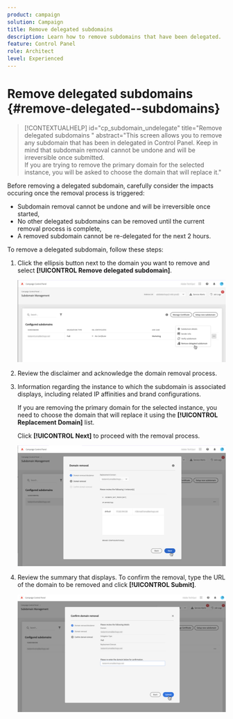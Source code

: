 ```yaml
---
product: campaign
solution: Campaign 
title: Remove delegated subdomains
description: Learn how to remove subdomains that have been delegated.
feature: Control Panel
role: Architect
level: Experienced
---
```

# Remove delegated subdomains {#remove-delegated--subdomains}

>[!CONTEXTUALHELP]
>id="cp_subdomain_undelegate"
>title="Remove delegated subdomains "
>abstract="This screen allows you to remove any subdomain that has been in delegated in Control Panel. Keep in mind that subdomain removal cannot be undone and will be irreversible once submitted.<br>If you are trying to remove the primary domain for the selected instance, you will be asked to choose the domain that will replace it."

Before removing a delegated subdomain, carefully consider the impacts occuring once the removal process is triggered:

* Subdomain removal cannot be undone and will be irreversible once started,
* No other delegated subdomains can be removed until the current removal process is complete,
* A removed subdomain cannot be re-delegated for the next 2 hours.

To remove a delegated subdomain, follow these steps:

1. Click the ellipsis button next to the domain you want to remove and select **[!UICONTROL Remove delegated subdomain]**.

    ![](assets/undelegate-subdomain.png)

1. Review the disclaimer and acknowledge the domain removal process.

1. Information regarding the instance to which the subdomain is associated displays, including related IP affinities and brand configurations.

    If you are removing the primary domain for the selected instance, you need to choose the domain that will replace it using the **[!UICONTROL Replacement Domain]** list.
    
    Click **[!UICONTROL Next]** to proceed with the removal process.

    ![](assets/undelegate-subdomain-details.png)

1. Review the summary that displays. To confirm the removal, type the URL of the domain to be removed and click **[!UICONTROL Submit]**.

    ![](assets/undelegate-submit.png)
